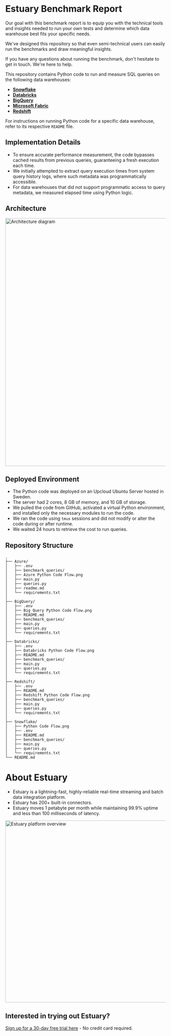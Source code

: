 # **Estuary Benchmark Report**

Our goal with this benchmark report is to equip you with the technical tools and insights needed to run your own tests and determine which data warehouse best fits your specific needs.

We've designed this repository so that even semi-technical users can easily run the benchmarks and draw meaningful insights.

If you have any questions about running the benchmark, don't hesitate to get in touch. We're here to help.

This repository contains Python code to run and measure SQL queries on the following data warehouses:

- [**Snowflake**](Snowflake/)
- [**Databricks**](Databricks/)
- [**BigQuery**](BigQuery/)
- [**Microsoft Fabric**](Azure/)
- [**Redshift**](Redshift/)

For instructions on running Python code for a specific data warehouse, refer to its respective `README` file.

## **Implementation Details**

- To ensure accurate performance measurement, the code bypasses cached results from previous queries, guaranteeing a fresh execution each time.
- We initially attempted to extract query execution times from system query history logs, where such metadata was programmatically accessible.
- For data warehouses that did not support programmatic access to query metadata, we measured elapsed time using Python logic.

## **Architecture**

<img width="779" alt="Architecture diagram" src="https://github.com/user-attachments/assets/b824fcf3-438e-46d7-9b90-721a56a1f156" />

## **Deployed Environment**

- The Python code was deployed on an Upcloud Ubuntu Server hosted in Sweden.
- The server had 2 cores, 8 GB of memory, and 10 GB of storage.
- We pulled the code from GitHub, activated a virtual Python environment, and installed only the necessary modules to run the code.
- We ran the code using `tmux` sessions and did not modify or alter the code during or after runtime.
- We waited 24 hours to retrieve the cost to run queries.

## **Repository Structure**

```
.
├── Azure/
│   ├── .env
│   ├── benchmark_queries/
│   ├── Azure Python Code Flow.png
│   ├── main.py
│   ├── queries.py
│   ├── readme.md
│   └── requirements.txt
│
├── BigQuery/
│   ├── .env
│   ├── Big Query Python Code Flow.png
│   ├── README.md
│   ├── benchmark_queries/
│   ├── main.py
│   ├── queries.py
│   └── requirements.txt
│
├── Databricks/
│   ├── .env
│   ├── Databricks Python Code Flow.png
│   ├── README.md
│   ├── benchmark_queries/
│   ├── main.py
│   ├── queries.py
│   └── requirements.txt
│
├── Redshift/
│   ├── .env
│   ├── README.md
│   ├── Redshift Python Code Flow.png
│   ├── benchmark_queries/
│   ├── main.py
│   ├── queries.py
│   └── requirements.txt
│
├── Snowflake/
│   ├── Python Code Flow.png
│   ├── .env
│   ├── README.md
│   ├── benchmark_queries/
│   ├── main.py
│   ├── queries.py
│   └── requirements.txt
└── README.md
```

# **About Estuary**

- Estuary is a lightning-fast, highly-reliable real-time streaming and batch data integration platform.
- Estuary has 200+ built-in connectors.
- Estuary moves 1 petabyte per month while maintaining 99.9% uptime and less than 100 milliseconds of latency.

<img width="572" alt="Estuary platform overview" src="https://github.com/user-attachments/assets/be04d71c-0cc5-4973-993d-6795bdc44646" />

## **Interested in trying out Estuary?**

[Sign up for a 30-day free trial here](https://dashboard.estuary.dev/register) - No credit card required. 

